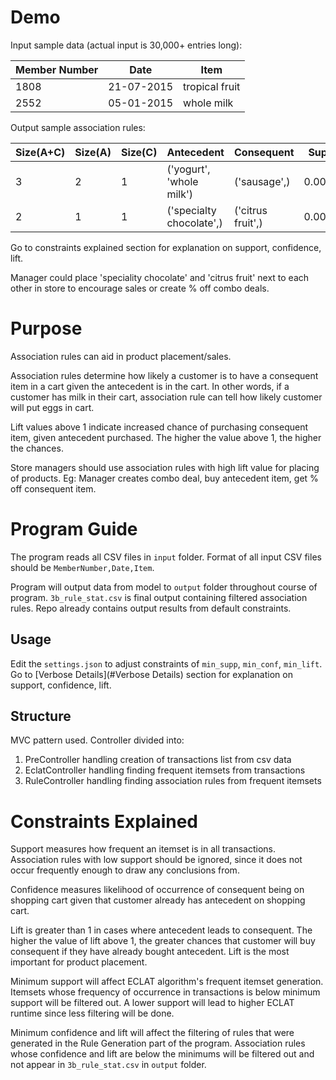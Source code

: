 # Demo
Input sample data (actual input is 30,000+ entries long):

| Member Number|    Date   |      Item      |
|--------------|-----------|----------------|
| 1808         | 21-07-2015| tropical fruit |
| 2552         | 05-01-2015| whole milk     |

Output sample association rules:


| Size(A+C) | Size(A) | Size(C) | Antecedent | Consequent | Support | Conf. | Lift |
|-----------|---------|---------|------------|------------|---------|-------|------|
|      3    |    2    |    1    | ('yogurt', 'whole milk') | ('sausage',) | 0.00147 | 0.1317 |  2.1829 |
|      2    |    1    |    1    | ('specialty chocolate',) | ('citrus fruit',) | 0.001403 | 0.0879 | 1.6538 |
Go to constraints explained section for explanation on support, confidence, lift.

Manager could place 'speciality chocolate' and 'citrus fruit' next to each 
other in store to encourage sales or create % off combo deals.

# Purpose
Association rules can aid in product placement/sales.

Association rules determine how likely a customer is to have a consequent
item in a cart given the antecedent is in the cart. In other words, if a
customer has milk in their cart, association rule can tell how likely
customer will put eggs in cart.

Lift values above 1 indicate increased chance of purchasing consequent item,
given antecedent purchased. The higher the value above 1, the higher the
chances.

Store managers should use association rules with high lift value for
placing of products. Eg: Manager creates combo deal, buy antecedent item,
get % off consequent item.


# Program Guide
The program reads all CSV files in `input` folder. 
Format of all input CSV files should be `MemberNumber,Date,Item`.

Program will output data from model to `output` folder throughout course of
program. `3b_rule_stat.csv` is final output containing filtered association
rules. Repo already contains output results from default constraints.

## Usage
Edit the `settings.json` to adjust constraints of `min_supp`, `min_conf`, 
`min_lift`. Go to [Verbose Details](#Verbose Details) section for 
explanation on support, confidence, lift.

## Structure
MVC pattern used.
Controller divided into:
1) PreController handling creation of transactions list from csv data
2) EclatController handling finding frequent itemsets from transactions
3) RuleController handling finding association rules from frequent itemsets

# Constraints Explained
Support measures how frequent an itemset is in all transactions.
Association rules with low support should be ignored, since
it does not occur frequently enough to draw any conclusions from.

Confidence measures likelihood of occurrence of consequent being on shopping
cart given that customer already has antecedent on shopping cart.

Lift is greater than 1 in cases where antecedent leads to consequent.
The higher the value of lift above 1, the greater chances that customer
will buy consequent if they have already bought antecedent.
Lift is the most important for product placement.

Minimum support will affect ECLAT algorithm's frequent itemset generation.
Itemsets whose frequency of occurrence in transactions is below minimum support
will be filtered out. A lower support will lead to higher ECLAT runtime
since less filtering will be done.

Minimum confidence and lift will affect the filtering of rules that were
generated in the Rule Generation part of the program. Association rules
whose confidence and lift are below the minimums will be filtered out and
not appear in `3b_rule_stat.csv` in `output` folder.